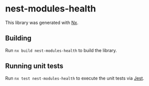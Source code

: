 # nest-modules-health

This library was generated with [Nx](https://nx.dev).

## Building

Run `nx build nest-modules-health` to build the library.

## Running unit tests

Run `nx test nest-modules-health` to execute the unit tests via [Jest](https://jestjs.io).
